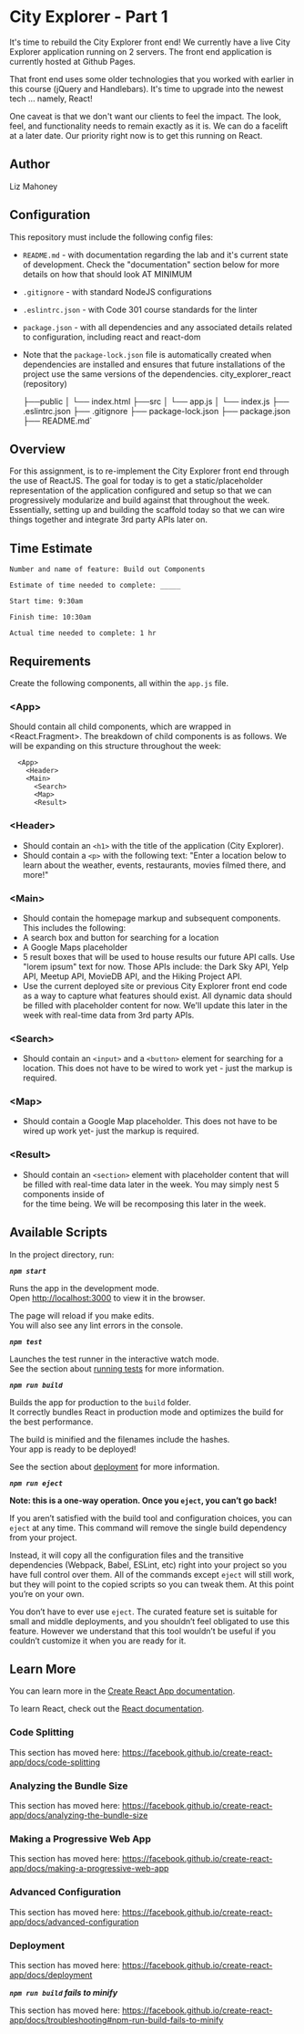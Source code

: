 # City Explorer - Part 1

It's time to rebuild the City Explorer front end! We currently have a live City Explorer application running on 2 servers. The front end application is currently hosted at Github Pages.

That front end uses some older technologies that you worked with earlier in this course (jQuery and Handlebars). It's time to upgrade into the newest tech ... namely, React!

One caveat is that we don't want our clients to feel the impact. The look, feel, and functionality needs to remain exactly as it is. We can do a facelift at a later date. Our priority right now is to get this running on React.

## Author 
Liz Mahoney


## Configuration

This repository must include the following config files:

- `README.md` - with documentation regarding the lab and it's current state of development. Check the "documentation" section below for more details on how that should look AT MINIMUM
- `.gitignore` - with standard NodeJS configurations
- `.eslintrc.json` - with Code 301 course standards for the linter
- `package.json` - with all dependencies and any associated details related to configuration, including react and react-dom
- Note that the `package-lock.json` file is automatically created when dependencies are installed and ensures that future installations of the project use the same versions of the dependencies.
city_explorer_react (repository)

  ├──public
  │  └── index.html
  ├──src
  │  └── app.js
  │  └── index.js
  ├── .eslintrc.json
  ├── .gitignore
  ├── package-lock.json
  ├── package.json
  ├── README.md`

## Overview

For this assignment, is to re-implement the City Explorer front end through the use of ReactJS. The goal for today is to get a static/placeholder representation of the application configured and setup so that we can progressively modularize and build against that throughout the week. Essentially, setting up and building the scaffold today so that we can wire things together and integrate 3rd party APIs later on.

## Time Estimate

```
Number and name of feature: Build out Components

Estimate of time needed to complete: _____

Start time: 9:30am

Finish time: 10:30am

Actual time needed to complete: 1 hr
```


## Requirements

Create the following components, all within the `app.js` file.

### \<App>

Should contain all child components, which are wrapped in <React.Fragment>. The breakdown of child components is as follows. We will be expanding on this structure throughout the week:

```
  <App>
    <Header>
    <Main>
      <Search>
      <Map>
      <Result>
```
### \<Header>

- Should contain an `<h1>` with the title of the application (City Explorer).
- Should contain a `<p>` with the following text: "Enter a location below to learn about the weather, events, restaurants, movies filmed there, and more!"

### \<Main>

- Should contain the homepage markup and subsequent components. This includes the following:
- A search box and button for searching for a location
- A Google Maps placeholder
- 5 result boxes that will be used to house results our future API calls. Use "lorem ipsum" text for now. Those APIs include: the Dark Sky API, Yelp API, Meetup API, MovieDB API, and the Hiking Project API.
- Use the current deployed site or previous City Explorer front end code as a way to capture what features should exist. All dynamic data should be filled with placeholder content for now. We'll update this later in the week with real-time data from 3rd party APIs.

### \<Search>

- Should contain an `<input>` and a `<button>` element for searching for a location. This does not have to be wired to work yet - just the markup is required.
  
### \<Map>

- Should contain a Google Map placeholder. This does not have to be wired up work yet- just the markup is required.

### \<Result>

- Should contain an `<section>` element with placeholder content that will be filled with real-time data later in the week. You may simply nest 5 <Result> components inside of <Main> for the time being. We will be recomposing this later in the week.

## Available Scripts

In the project directory, run:

***`npm start`***

Runs the app in the development mode.<br>
Open [http://localhost:3000](http://localhost:3000) to view it in the browser.

The page will reload if you make edits.<br>
You will also see any lint errors in the console.

***`npm test`***

Launches the test runner in the interactive watch mode.<br>
See the section about [running tests](https://facebook.github.io/create-react-app/docs/running-tests) for more information.

***`npm run build`***

Builds the app for production to the `build` folder.<br>
It correctly bundles React in production mode and optimizes the build for the best performance.

The build is minified and the filenames include the hashes.<br>
Your app is ready to be deployed!

See the section about [deployment](https://facebook.github.io/create-react-app/docs/deployment) for more information.

***`npm run eject`***

**Note: this is a one-way operation. Once you `eject`, you can’t go back!**

If you aren’t satisfied with the build tool and configuration choices, you can `eject` at any time. This command will remove the single build dependency from your project.

Instead, it will copy all the configuration files and the transitive dependencies (Webpack, Babel, ESLint, etc) right into your project so you have full control over them. All of the commands except `eject` will still work, but they will point to the copied scripts so you can tweak them. At this point you’re on your own.

You don’t have to ever use `eject`. The curated feature set is suitable for small and middle deployments, and you shouldn’t feel obligated to use this feature. However we understand that this tool wouldn’t be useful if you couldn’t customize it when you are ready for it.

## Learn More

You can learn more in the [Create React App documentation](https://facebook.github.io/create-react-app/docs/getting-started).

To learn React, check out the [React documentation](https://reactjs.org/).

### Code Splitting

This section has moved here: https://facebook.github.io/create-react-app/docs/code-splitting

### Analyzing the Bundle Size

This section has moved here: https://facebook.github.io/create-react-app/docs/analyzing-the-bundle-size

### Making a Progressive Web App

This section has moved here: https://facebook.github.io/create-react-app/docs/making-a-progressive-web-app

### Advanced Configuration

This section has moved here: https://facebook.github.io/create-react-app/docs/advanced-configuration

### Deployment

This section has moved here: https://facebook.github.io/create-react-app/docs/deployment

***`npm run build` fails to minify***

This section has moved here: https://facebook.github.io/create-react-app/docs/troubleshooting#npm-run-build-fails-to-minify
